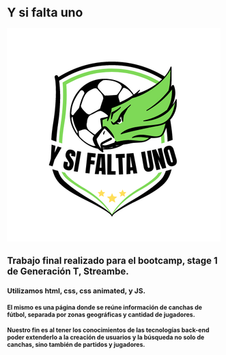 # Y si falta uno
<picture>
 <source media="(prefers-color-scheme: dark)" srcset="YOUR-DARKMODE-IMAGE">
 <source media="(prefers-color-scheme: light)" srcset="YOUR-LIGHTMODE-IMAGE">
 <img alt="logo de la pagina" src="/images/Logo_.png">
</picture>

## Trabajo final realizado para el bootcamp, stage 1 de Generación T, Streambe.
### Utilizamos html, css, css animated, y JS.
#### El mismo es una página donde se reúne información de canchas de fútbol, separada por zonas geográficas y cantidad de jugadores. 
#### Nuestro fin es al tener los conocimientos de las tecnologías back-end poder extenderlo a la creación de usuarios y la búsqueda no solo de canchas, sino también de partidos y jugadores.
